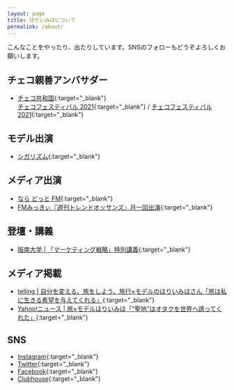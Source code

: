 ```yaml
---
layout: page
title: ほりいみほについて
permalink: /about/
---
```

こんなことをやったり、出たりしています。SNSのフォローもどうぞよろしくお願いします。

## チェコ親善アンバサダー
- [チェコ共和国](https://czechrepublic.jp/author/miho-horii/){:target="_blank"}  
[チェコフェスティバル 2021](https://www.instagram.com/p/CVb3ulEFIXg/){:target="_blank"} / [チェコフェスティバル 2021](https://www.instagram.com/p/CVMaN9DlCN6/){:target="_blank"}

## モデル出演
- [シガリズム](https://shigarhythm.biwako-visitors.jp/){:target="_blank"}

## メディア出演
- [なら どっと FM](https://www.jcbasimul.com/radio/845/){:target="_blank"}
- [FMみっきぃ『週刊トレンドオッサンズ』月一回出演](https://www.jcbasimul.com/radio/838/){:target="_blank"}

## 登壇・講義
- [阪南大学 | 「マーケティング戦略」特別講義](https://www.hannan-u.ac.jp/doctor/business/morishita/2021/n5fenj000003z8rx.html){:target="_blank"}

## メディア掲載
- [telling | 自分を変える、旅をしよう。旅行×モデルのほりいみほさん「旅は私に生きる希望を与えてくれる」](https://telling.asahi.com/article/14469217){:target="_blank"}
- [Yahoo!ニュース | 旅×モデルほりいみほ「“聖地”はオタクを世界へ誘ってくれた」](https://news.yahoo.co.jp/articles/7b051f95cdbfd4fa8a21f0cd2a97940ec0144cf5){:target="_blank"}

## SNS
- [Instagram](https://www.instagram.com/horiimiho29/){:target="_blank"}
- [Twitter](https://twitter.com/horiimiho29){:target="_blank"}
- [Facebook](https://www.facebook.com/%E3%81%BB%E3%82%8A%E3%81%84%E3%81%BF%E3%81%BB-%E6%97%85%E3%81%AE%E5%A5%B3%E7%8E%8B%E3%81%95%E3%81%BE-%E3%81%BB%E3%82%8A%E3%81%84-165367190674524/){:target="_blank"}
- [Clubhouse](https://www.clubhouse.com/@horiimiho29){:target="_blank"}
